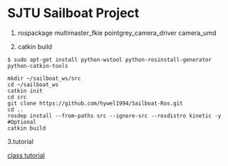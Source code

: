 # SJTU Sailboat Project


1. rospackage 
multimaster_fkie
pointgrey_camera_driver
camera_umd

2. catkin build

```$xslt
$ sudo apt-get install python-wstool python-rosinstall-generator python-catkin-tools
```

```$xslt
mkdir ~/sailboat_ws/src
cd ~/sailboat_ws
catkin init
cd src
git clone https://github.com/hywel1994/Sailboat-Ros.git
cd ..
rosdep install --from-paths src --ignore-src --rosdistro kinetic -y #Optional
catkin build
```

3.tutorial

[class tutorial](https://github.com/hywel1994/Sailboat-Ros/blob/kinetic/Doc/start_tutorial.md)



